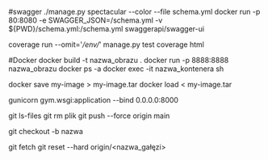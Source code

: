 #swagger
./manage.py spectacular --color --file schema.yml
docker run -p 80:8080 -e SWAGGER_JSON=/schema.yml -v ${PWD}/schema.yml:/schema.yml swaggerapi/swagger-ui

coverage run --omit='*/env/*' manage.py test
coverage html

#Docker
docker build -t nazwa_obrazu .
docker run -p 8888:8888 nazwa_obrazu
docker ps -a
docker exec -it nazwa_kontenera sh

docker save my-image > my-image.tar
docker load < my-image.tar

gunicorn gym.wsgi:application --bind 0.0.0.0:8000


git ls-files
git rm plik
git push --force origin main

git checkout -b nazwa

git fetch
git reset --hard origin/<nazwa_gałęzi>